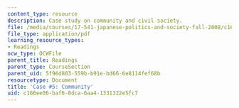 ```yaml
---
content_type: resource
description: Case study on community and civil society.
file: /media/courses/17-541-japanese-politics-and-society-fall-2008/c166ee06baf68dca6aa41331322e5fc7_case5.pdf
file_type: application/pdf
learning_resource_types:
- Readings
ocw_type: OCWFile
parent_title: Readings
parent_type: CourseSection
parent_uid: 5f96d803-559b-b91e-bd66-6e8114fef68b
resourcetype: Document
title: 'Case #5: Community'
uid: c166ee06-baf6-8dca-6aa4-1331322e5fc7
---
```

